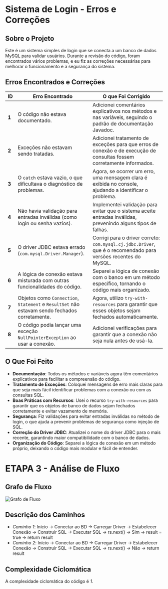 # Sistema de Login - Erros e Correções

## Sobre o Projeto

Este é um sistema simples de login que se conecta a um banco de dados MySQL para validar usuários. Durante a revisão do código, foram encontrados vários problemas, e eu fiz as correções necessárias para melhorar o funcionamento e a segurança do sistema.

## Erros Encontrados e Correções

| **ID** | **Erro Encontrado**                                                                 | **O que Foi Corrigido**                                                                                  |
|--------|--------------------------------------------------------------------------------------|---------------------------------------------------------------------------------------------------------|
| **1**  | O código não estava documentado.                                                    | Adicionei comentários explicativos nos métodos e nas variáveis, seguindo o padrão de documentação Javadoc.|
| **2**  | Exceções não estavam sendo tratadas.                                                | Adicionei tratamento de exceções para que erros de conexão e de execução de consultas fossem corretamente informados.|
| **3**  | O `catch` estava vazio, o que dificultava o diagnóstico de problemas.                | Agora, se ocorrer um erro, uma mensagem clara é exibida no console, ajudando a identificar o problema.    |
| **4**  | Não havia validação para entradas inválidas (como login ou senha vazios).            | Implementei validação para evitar que o sistema aceite entradas inválidas, prevenindo alguns tipos de falhas.|
| **5**  | O driver JDBC estava errado (`com.mysql.Driver.Manager`).                           | Corrigi para o driver correto: `com.mysql.cj.jdbc.Driver`, que é o recomendado para versões recentes do MySQL.|
| **6**  | A lógica de conexão estava misturada com outras funcionalidades do código.           | Separei a lógica de conexão com o banco em um método específico, tornando o código mais organizado.       |
| **7**  | Objetos como `Connection`, `Statement` e `ResultSet` não estavam sendo fechados corretamente. | Agora, utilizo `try-with-resources` para garantir que esses objetos sejam fechados automaticamente.       |
| **8**  | O código podia lançar uma exceção `NullPointerException` ao usar a conexão.         | Adicionei verificações para garantir que a conexão não seja nula antes de usá-la.                        |

## O Que Foi Feito

- **Documentação**: Todos os métodos e variáveis agora têm comentários explicativos para facilitar a compreensão do código.
- **Tratamento de Exceções**: Coloquei mensagens de erro mais claras para que seja mais fácil identificar problemas com a conexão ou com as consultas SQL.
- **Boas Práticas com Recursos**: Usei o recurso `try-with-resources` para garantir que os objetos de banco de dados sejam fechados corretamente e evitar vazamento de memória.
- **Segurança**: Fiz validações para evitar entradas inválidas no método de login, o que ajuda a prevenir problemas de segurança como injeção de SQL.
- **Correção do Driver JDBC**: Atualizei o nome do driver JDBC para o mais recente, garantindo maior compatibilidade com o banco de dados.
- **Organização do Código**: Separei a lógica de conexão em um método próprio, deixando o código mais modular e fácil de entender.

# ETAPA 3 - Análise de Fluxo  

## Grafo de Fluxo  
![Grafo de Fluxo](link_da_imagem)

## Descrição dos Caminhos  
- *Caminho 1*: Início → Conectar ao BD → Carregar Driver → Estabelecer Conexão → Construir SQL → Executar SQL → rs.next() → Sim → result = true → return result  
- *Caminho 2*: Início → Conectar ao BD → Carregar Driver → Estabelecer Conexão → Construir SQL → Executar SQL → rs.next() → Não → return result  

## Complexidade Ciclomática  
A complexidade ciclomática do código é *1*.
